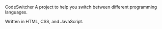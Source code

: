CodeSwitcher
A project to help you switch between different programming languages.

Written in HTML, CSS, and JavaScript.

